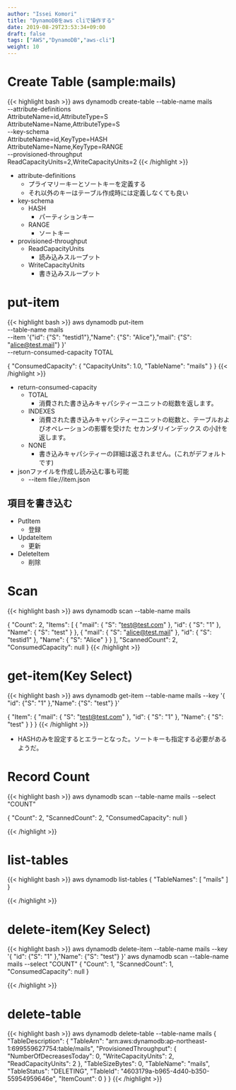 ```yaml
---
author: "Issei Komori"
title: "DynamoDBをaws cliで操作する"
date: 2019-08-29T23:53:34+09:00
draft: false
tags: ["AWS","DynamoDB","aws-cli"]
weight: 10
---
```

# Create Table (sample:mails)

{{< highlight bash >}}
aws dynamodb create-table --table-name mails \
--attribute-definitions \
    AttributeName=id,AttributeType=S \
    AttributeName=Name,AttributeType=S \
--key-schema \
    AttributeName=id,KeyType=HASH \
    AttributeName=Name,KeyType=RANGE \
--provisioned-throughput \
    ReadCapacityUnits=2,WriteCapacityUnits=2
{{< /highlight >}}

- attribute-definitions
  - プライマリーキーとソートキーを定義する
  - それ以外のキーはテーブル作成時には定義しなくても良い
- key-schema
  - HASH
    - パーティションキー
  - RANGE
    - ソートキー
- provisioned-throughput
  - ReadCapacityUnits
    - 読み込みスループット
  - WriteCapacityUnits
    - 書き込みスループット

# put-item
{{< highlight bash >}}
aws dynamodb put-item \
    --table-name mails \
    --item '{"id": {"S": "testid1"},"Name": {"S": "Alice"},"mail": {"S": "alice@test.mail"} }' \
    --return-consumed-capacity TOTAL

{
    "ConsumedCapacity": {
        "CapacityUnits": 1.0,
        "TableName": "mails"
    }
}
{{< /highlight >}}

- return-consumed-capacity
  - TOTAL
    - 消費された書き込みキャパシティーユニットの総数を返します。
  - INDEXES
    - 消費された書き込みキャパシティーユニットの総数と、テーブルおよびオペレーションの影響を受けた セカンダリインデックス の小計を返します。
  - NONE
    - 書き込みキャパシティーの詳細は返されません。(これがデフォルトです)
- jsonファイルを作成し読み込む事も可能
  - --item file://item.json

## 項目を書き込む
- PutItem
  - 登録
- UpdateItem
  - 更新
- DeleteItem
  - 削除

# Scan

{{< highlight bash >}}
aws dynamodb scan --table-name mails

{
    "Count": 2,
    "Items": [
        {
            "mail": {
                "S": "test@test.com"
            },
            "id": {
                "S": "1"
            },
            "Name": {
                "S": "test"
            }
        },
        {
            "mail": {
                "S": "alice@test.mail"
            },
            "id": {
                "S": "testid1"
            },
            "Name": {
                "S": "Alice"
            }
        }
    ],
    "ScannedCount": 2,
    "ConsumedCapacity": null
}
{{< /highlight >}}

# get-item(Key Select)
{{< highlight bash >}}
aws dynamodb get-item --table-name mails --key '{ "id": {"S": "1" },"Name": {"S": "test"} }'

{
    "Item": {
        "mail": {
            "S": "test@test.com"
        }, 
        "id": {
            "S": "1"
        }, 
        "Name": {
            "S": "test"
        }
    }
}
{{< /highlight >}}

- HASHのみを設定するとエラーとなった。ソートキーも指定する必要があるようだ。

# Record Count
{{< highlight bash >}}
aws dynamodb scan --table-name mails --select "COUNT"

{
    "Count": 2, 
    "ScannedCount": 2, 
    "ConsumedCapacity": null
}

{{< /highlight >}}

# list-tables
{{< highlight bash >}}
aws dynamodb list-tables
{
    "TableNames": [
        "mails"
    ]
}

{{< /highlight >}}

# delete-item(Key Select)
{{< highlight bash >}}
aws dynamodb delete-item --table-name mails --key '{ "id": {"S": "1" },"Name": {"S": "test"} }'
aws dynamodb scan --table-name mails --select "COUNT"
{
    "Count": 1, 
    "ScannedCount": 1, 
    "ConsumedCapacity": null
}

{{< /highlight >}}
# delete-table
{{< highlight bash >}}
aws dynamodb delete-table --table-name mails
{
    "TableDescription": {
        "TableArn": "arn:aws:dynamodb:ap-northeast-1:699559627754:table/mails", 
        "ProvisionedThroughput": {
            "NumberOfDecreasesToday": 0, 
            "WriteCapacityUnits": 2, 
            "ReadCapacityUnits": 2
        }, 
        "TableSizeBytes": 0, 
        "TableName": "mails", 
        "TableStatus": "DELETING", 
        "TableId": "4603179a-b965-4d40-b350-55954959646e", 
        "ItemCount": 0
    }
}
{{< /highlight >}}
